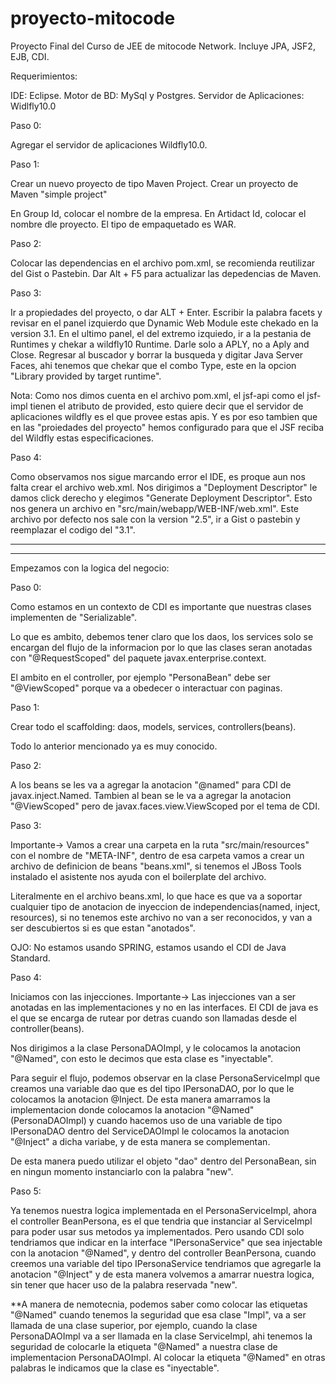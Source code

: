 # proyecto-mitocode
Proyecto Final del Curso de JEE de mitocode Network. Incluye JPA, JSF2, EJB, CDI.

Requerimientos:

IDE: Eclipse. Motor de BD: MySql y Postgres. Servidor de Aplicaciones: Widlfly10.0

Paso 0:

Agregar el servidor de aplicaciones Wildfly10.0.

Paso 1:

Crear un nuevo proyecto de tipo Maven Project. Crear un proyecto de Maven "simple project"

En Group Id, colocar el nombre de la empresa. En Artidact Id, colocar el nombre dle proyecto. El tipo de empaquetado es WAR.

Paso 2:

Colocar las dependencias en el archivo pom.xml, se recomienda reutilizar del Gist o Pastebin. Dar Alt + F5 para actualizar las depedencias de Maven.

Paso 3:

Ir a propiedades del proyecto, o dar ALT + Enter. Escribir la palabra facets y revisar en el panel izquierdo que Dynamic Web Module este chekado en la version 3.1. En el ultimo panel, el del extremo izquiedo, ir a la pestania de Runtimes y chekar a wildfly10 Runtime. Darle solo a APLY, no a Aply and Close. Regresar al buscador y borrar la busqueda y digitar Java Server Faces, ahi tenemos que chekar que el combo Type, este en la opcion "Library provided by target runtime".

Nota: Como nos dimos cuenta en el archivo pom.xml, el jsf-api como el jsf-impl tienen el atributo de provided, esto quiere decir que el servidor de aplicaciones wildfly es el que provee estas apis. Y es por eso tambien que en las "proiedades del proyecto" hemos configurado para que el JSF reciba del Wildfly estas especificaciones.

Paso 4:

Como observamos nos sigue marcando error el IDE, es proque aun nos falta crear el archivo web.xml.
Nos dirigimos a "Deployment Descriptor" le damos click derecho y elegimos "Generate Deployment Descriptor".
Esto nos genera un archivo en "src/main/webapp/WEB-INF/web.xml".
Este archivo por defecto nos sale con la version "2.5", ir a Gist o pastebin y reemplazar el codigo del "3.1".


*******************************************************************************************************************
*******************************************************************************************************************
Empezamos con la logica del negocio:

Paso 0:

Como estamos en un contexto de CDI es importante que nuestras clases implementen de "Serializable".

Lo que es ambito, debemos tener claro que los daos, los services solo se encargan del flujo de la
informacion por lo que las clases seran anotadas con "@RequestScoped" del paquete javax.enterprise.context.

El ambito en el controller, por ejemplo "PersonaBean" debe ser "@ViewScoped" porque va a obedecer o interactuar
con paginas.

Paso 1:
 
Crear todo el scaffolding: daos, models, services, controllers(beans).

Todo lo anterior mencionado ya es muy conocido.

Paso 2: 

A los beans se les va a agregar la anotacion "@named" para CDI de javax.inject.Named.
Tambien al bean se le va a agregar la anotacion "@ViewScoped" pero de javax.faces.view.ViewScoped por el tema de CDI.

Paso 3:

Importante-> Vamos a crear una carpeta en la ruta "src/main/resources" con el nombre de "META-INF",
dentro de esa carpeta vamos a crear un archivo de definicion de beans "beans.xml", si tenemos el JBoss Tools
instalado el asistente nos ayuda con el boilerplate del archivo.

Literalmente en el archivo beans.xml, lo que hace es que va a soportar cualquier tipo de anotacion de inyeccion
de independencias(named, inject, resources), si no tenemos este archivo no van a ser reconocidos, y van a ser
descubiertos si es que estan "anotados".

OJO: No estamos usando SPRING, estamos usando el CDI de Java Standard.

Paso 4:

Iniciamos con las injecciones.
Importante-> Las injecciones van a ser anotadas en las implementaciones y no en las interfaces.
El CDI de java es el que se encarga de rutear por detras cuando son llamadas desde el controller(beans).

Nos dirigimos a la clase PersonaDAOImpl, y le colocamos la anotacion "@Named", con esto le decimos que esta
clase es "inyectable".

Para seguir el flujo, podemos observar en la clase PersonaServiceImpl que creamos una variable dao que es del
tipo IPersonaDAO, por lo que le colocamos la anotacion @Inject. De esta manera amarramos la implementacion
donde colocamos la anotacion "@Named"(PersonaDAOImpl) y cuando hacemos uso de una variable de tipo IPersonaDAO
dentro del ServiceDAOImpl le colocamos la anotacion "@Inject" a dicha variabe, y de esta manera se complementan.

De esta manera puedo utilizar el objeto "dao" dentro del PersonaBean, sin en ningun momento instanciarlo con
la palabra "new".

Paso 5:

Ya tenemos nuestra logica implementada en el PersonaServiceImpl, ahora el controller BeanPersona, es el que 
tendria que instanciar al ServiceImpl para poder usar sus metodos ya implementados. Pero usando CDI solo
tendriamos que indicar en la interface "IPersonaService" que sea injectable con la anotacion "@Named",
y dentro del controller BeanPersona, cuando creemos una variable del tipo IPersonaService tendriamos
que agregarle la anotacion "@Inject" y de esta manera volvemos a amarrar nuestra logica, sin tener que hacer
uso de la palabra reservada "new".

**A manera de nemotecnia, podemos saber como colocar las etiquetas "@Named" cuando tenemos la seguridad
que esa clase "Impl", va a ser llamada de una clase superior, por ejemplo, cuando la clase PersonaDAOImpl
va a ser llamada en la clase ServiceImpl, ahi tenemos la seguridad de colocarle la etiqueta "@Named" a nuestra
clase de implementacion PersonaDAOImpl. Al colocar la etiqueta "@Named" en otras palabras le indicamos que
la clase es "inyectable".



